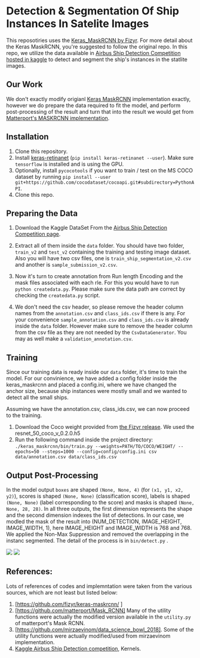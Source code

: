 # Detection & Segmentation Of Ship Instances In Satelite Images
This reposotiries uses the [Keras_MaskRCNN by Fizyr](https://github.com/fizyr/keras-maskrcnn/). For more detail about the Keras MaskRCNN, you're suggested to follow the original repo. In this repo, we utilize the data available in [Airbus Ship Detection Competition hosted in kaggle](https://www.kaggle.com/c/airbus-ship-detection) to detect and segment the ship's instances in the statlite images. 

## Our Work
We don't exactly modify origianl [Keras MaskRCNN](https://github.com/fizyr/keras-maskrcnn/) implementation exactly, however we do prepare the data required to fit the model, and perform post-processing of the result and turn that into the result we would get from [Matterport's MASKRCNN implementation](https://github.com/matterport/Mask_RCNN). 


## Installation

1) Clone this repository.
2) Install [keras-retinanet](https://github.com/fizyr/keras-retinanet) (`pip install keras-retinanet --user`). Make sure `tensorflow` is installed and is using the GPU.
3) Optionally, install `pycocotools` if you want to train / test on the MS COCO dataset by running `pip install --user git+https://github.com/cocodataset/cocoapi.git#subdirectory=PythonAPI`.
4) Clone this repo. 

## Preparing the Data
1) Download the Kaggle DataSet From the [Airbus Ship Detection Competition page](https://www.kaggle.com/c/airbus-ship-detection). 
2. Extract all of them inside the `data` folder. You should have two folder, `train_v2` and `test_v2` containing the training and testing image dataset. Also you will have two csv files, one is `train_ship_segmentation_v2.csv` and another is `sample_submission_v2.csv`.
3) Now it's turn to create annotation from Run length Encoding and the mask files associated with each rle. For this you would have to run `python createdata.py`. Please make sure the data path are correct by checking the `createdata.py` script.

4) We don't need the csv header, so please remove the header column names from the `annotation.csv` and `class_ids.csv` if  there is any. For your convenience `sample_annotation.csv` and `class_ids.csv` is already inside the `data` folder.
   However make sure to remove the header column from the csv file as they are not needed by the `CsvDataGenerator`. You may as well make a `validation_annotation.csv`.

## Training
Since our training data is ready inside our `data` folder, it's time to train the model. For our convinience, we have added a config folder inside the keras_maskrcnn and placed a config.ini, where we have changed the anchor size, because ship instances were mostly small and we wanted to detect all the small ships. 

Assuming we have the annotation.csv, class_ids.csv, we can now proceed to the training. 

1) Download the Coco weight provided from [the Fizyr release](https://github.com/fizyr/keras-maskrcnn/releases). We used the 
resnet_50_coco_v_0.2.0.h5
2) Run the following command inside the project directory: 
```./keras_maskrcnn/bin/train.py --weights=PATH/TO/COCO/WEIGHT/ --epochs=50 --steps=1000 --config=config/config.ini csv data/annotation.csv data/class_ids.csv```


## Output Post-Processing

In the model output `boxes` are shaped `(None, None, 4)` (for `(x1, y1, x2, y2)`), scores is shaped `(None, None)` (classification score), labels is shaped `(None, None)` (label corresponding to the score) and masks is shaped `(None, None, 28, 28)`. In all three outputs, the first dimension represents the shape and the second dimension indexes the list of detections.
In our case, we modled the mask of the result into (NUM_DETECTION, IMAGE_HEIGHT, IMAGE_WIDTH, 1), here IMAGE_HEIGHT and IMAGE_WIDTH is 768 and 768. We applied the Non-Max Suppression and removed the overlapping in the instanc segmented. The detail of the process is in `bin/detect.py` .

![](examples/splash/5ac801866.jpgsplash_20181114T214354.png)
![](examples/splash/0a89c4e4b.jpgsplash_20181114T212223.png)


## References: 

Lots of references of codes and implemntation were taken from the various sources, which are not least but listed below:
1. [https://github.com/fizyr/keras-maskrcnn/ ]
2. [https://github.com/matterport/Mask_RCNN] Many of the utility functions were actually the modified version available in the `utility.py` of matterport's Mask RCNN. 
3. [https://github.com/mirzaevinom/data_science_bowl_2018]. Some of the utility functions were actually modified/used from mirzaevinom implementation. 
4. [Kaggle Airbus Ship Detection competition](https://www.kaggle.com/c/airbus-ship-detection), Kernels. 



